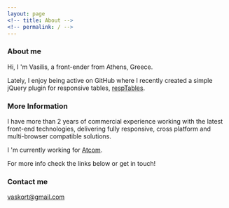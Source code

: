 ```yaml
---
layout: page
<!-- title: About -->
<!-- permalink: / -->
---
```

### About me

Hi, I 'm Vasilis, a front-ender from Athens, Greece.  

Lately, I enjoy being active on GitHub where I recently created a simple jQuery plugin for responsive tables, [respTables](https://github.com/vaskort/respTables).

### More Information

I have more than 2 years of commercial experience working with the latest front-end technologies, delivering fully responsive, cross platform and multi-browser compatible solutions.

I 'm currently working for [Atcom](http://www.atcom.gr/).

For more info check the links below or get in touch!


### Contact me

[vaskort@gmail.com](mailto:vaskort@gmail.com)
